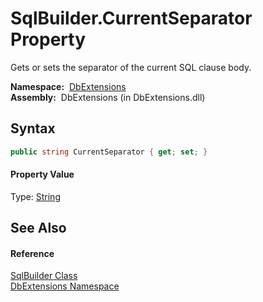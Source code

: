 SqlBuilder.CurrentSeparator Property
====================================
  Gets or sets the separator of the current SQL clause body.

  **Namespace:**  [DbExtensions][1]  
  **Assembly:**  DbExtensions (in DbExtensions.dll)

Syntax
------

```csharp
public string CurrentSeparator { get; set; }
```

#### Property Value
Type: [String][2]

See Also
--------

#### Reference
[SqlBuilder Class][3]  
[DbExtensions Namespace][1]  

[1]: ../README.md
[2]: http://msdn.microsoft.com/en-us/library/s1wwdcbf
[3]: README.md